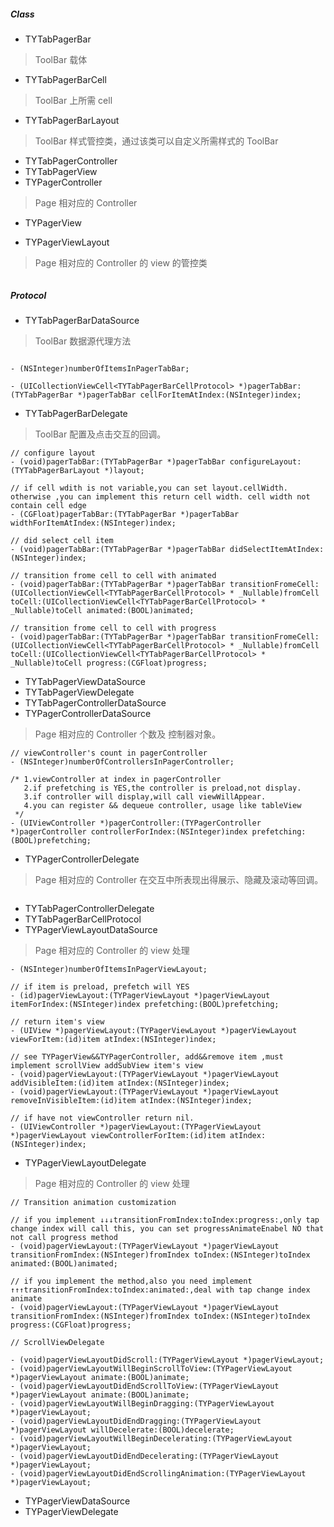 ##### Class
* TYTabPagerBar
> ToolBar 载体

* TYTabPagerBarCell
> ToolBar 上所需 cell

* TYTabPagerBarLayout
> ToolBar 样式管控类，通过该类可以自定义所需样式的 ToolBar

* TYTabPagerController
* TYTabPagerView
* TYPagerController
> Page 相对应的 Controller

* TYPagerView


* TYPagerViewLayout
> Page 相对应的 Controller 的 view 的管控类

>
```

```



##### Protocol
* TYTabPagerBarDataSource
> ToolBar 数据源代理方法

```

- (NSInteger)numberOfItemsInPagerTabBar;

- (UICollectionViewCell<TYTabPagerBarCellProtocol> *)pagerTabBar:(TYTabPagerBar *)pagerTabBar cellForItemAtIndex:(NSInteger)index;

```

* TYTabPagerBarDelegate
> ToolBar 配置及点击交互的回调。

```
// configure layout
- (void)pagerTabBar:(TYTabPagerBar *)pagerTabBar configureLayout:(TYTabPagerBarLayout *)layout;

// if cell wdith is not variable,you can set layout.cellWidth. otherwise ,you can implement this return cell width. cell width not contain cell edge
- (CGFloat)pagerTabBar:(TYTabPagerBar *)pagerTabBar widthForItemAtIndex:(NSInteger)index;

// did select cell item
- (void)pagerTabBar:(TYTabPagerBar *)pagerTabBar didSelectItemAtIndex:(NSInteger)index;

// transition frome cell to cell with animated
- (void)pagerTabBar:(TYTabPagerBar *)pagerTabBar transitionFromeCell:(UICollectionViewCell<TYTabPagerBarCellProtocol> * _Nullable)fromCell toCell:(UICollectionViewCell<TYTabPagerBarCellProtocol> * _Nullable)toCell animated:(BOOL)animated;

// transition frome cell to cell with progress
- (void)pagerTabBar:(TYTabPagerBar *)pagerTabBar transitionFromeCell:(UICollectionViewCell<TYTabPagerBarCellProtocol> * _Nullable)fromCell toCell:(UICollectionViewCell<TYTabPagerBarCellProtocol> * _Nullable)toCell progress:(CGFloat)progress;
```

* TYTabPagerViewDataSource
* TYTabPagerViewDelegate
* TYTabPagerControllerDataSource
* TYPagerControllerDataSource
> Page 相对应的 Controller 个数及 控制器对象。
```
// viewController's count in pagerController
- (NSInteger)numberOfControllersInPagerController;

/* 1.viewController at index in pagerController
   2.if prefetching is YES,the controller is preload,not display.
   3.if controller will display,will call viewWillAppear.
   4.you can register && dequeue controller, usage like tableView
 */
- (UIViewController *)pagerController:(TYPagerController *)pagerController controllerForIndex:(NSInteger)index prefetching:(BOOL)prefetching;
```
* TYPagerControllerDelegate
> Page 相对应的 Controller 在交互中所表现出得展示、隐藏及滚动等回调。
```

```

* TYTabPagerControllerDelegate
* TYTabPagerBarCellProtocol
* TYPagerViewLayoutDataSource
> Page 相对应的 Controller 的 view 处理
```
- (NSInteger)numberOfItemsInPagerViewLayout;

// if item is preload, prefetch will YES
- (id)pagerViewLayout:(TYPagerViewLayout *)pagerViewLayout itemForIndex:(NSInteger)index prefetching:(BOOL)prefetching;

// return item's view
- (UIView *)pagerViewLayout:(TYPagerViewLayout *)pagerViewLayout viewForItem:(id)item atIndex:(NSInteger)index;

// see TYPagerView&&TYPagerController, add&&remove item ,must implement scrollView addSubView item's view
- (void)pagerViewLayout:(TYPagerViewLayout *)pagerViewLayout addVisibleItem:(id)item atIndex:(NSInteger)index;
- (void)pagerViewLayout:(TYPagerViewLayout *)pagerViewLayout removeInVisibleItem:(id)item atIndex:(NSInteger)index;

// if have not viewController return nil.
- (UIViewController *)pagerViewLayout:(TYPagerViewLayout *)pagerViewLayout viewControllerForItem:(id)item atIndex:(NSInteger)index;

```

* TYPagerViewLayoutDelegate
> Page 相对应的 Controller 的 view 处理
```
// Transition animation customization

// if you implement ↓↓↓transitionFromIndex:toIndex:progress:,only tap change index will call this, you can set progressAnimateEnabel NO that not call progress method
- (void)pagerViewLayout:(TYPagerViewLayout *)pagerViewLayout transitionFromIndex:(NSInteger)fromIndex toIndex:(NSInteger)toIndex animated:(BOOL)animated;

// if you implement the method,also you need implement ↑↑↑transitionFromIndex:toIndex:animated:,deal with tap change index animate
- (void)pagerViewLayout:(TYPagerViewLayout *)pagerViewLayout transitionFromIndex:(NSInteger)fromIndex toIndex:(NSInteger)toIndex progress:(CGFloat)progress;

// ScrollViewDelegate

- (void)pagerViewLayoutDidScroll:(TYPagerViewLayout *)pagerViewLayout;
- (void)pagerViewLayoutWillBeginScrollToView:(TYPagerViewLayout *)pagerViewLayout animate:(BOOL)animate;
- (void)pagerViewLayoutDidEndScrollToView:(TYPagerViewLayout *)pagerViewLayout animate:(BOOL)animate;
- (void)pagerViewLayoutWillBeginDragging:(TYPagerViewLayout *)pagerViewLayout;
- (void)pagerViewLayoutDidEndDragging:(TYPagerViewLayout *)pagerViewLayout willDecelerate:(BOOL)decelerate;
- (void)pagerViewLayoutWillBeginDecelerating:(TYPagerViewLayout *)pagerViewLayout;
- (void)pagerViewLayoutDidEndDecelerating:(TYPagerViewLayout *)pagerViewLayout;
- (void)pagerViewLayoutDidEndScrollingAnimation:(TYPagerViewLayout *)pagerViewLayout;
```

* TYPagerViewDataSource
* TYPagerViewDelegate
